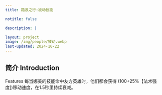 ```yaml
---
title: 踏浪之行:被动技能

notitle: false

description: |

layout: project
image: /img/people/被动.webp
last-updated: 2024-10-22
---
```


## 简介 Introduction
Features
每当娜美的技能命中友方英雄时，他们都会获得
(100+25%【法术强度])移动速度，在1.5秒里持续衰减。
